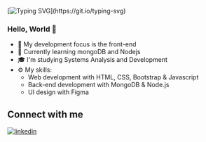 [![Typing SVG](https://readme-typing-svg.demolab.com?font=Fira+Code&pause=1000&color=CD7C24&width=437&lines=Hello,+nice+to+see+you+here!)](https://git.io/typing-svg)

<h3>Hello, World 👋</h3>

- 🔭 My development focus is the front-end
- 🌱 Currently learning mongoDB and Nodejs
- 🎓 I'm studying Systems Analysis and Development
- ⚙️ My skills:
  - Web development with HTML, CSS, Bootstrap & Javascript
  - Back-end development with MongoDB & Node.js
  - UI design with Figma
<br><div>
  
 ## Connect with me
<a href="https://www.linkedin.com/in/leonardo-anders-23706920a">
  <img align="center" src="https://img.shields.io/badge/-Leonardo%20Anders-05122A?style=flat&logo=linkedin" alt="linkedin"/>
</a>
</div>

